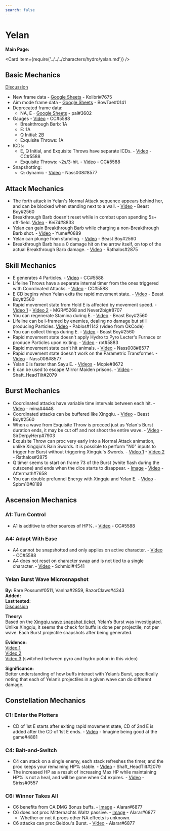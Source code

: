 ```yaml
---
search: false
---
```


# Yelan

**Main Page:**

<Card item={require('../../../characters/hydro/yelan.md')} />

## Basic Mechanics

[Discussion](https://tickets.deeznuts.moe/transcripts/yelan-basic-mechanics)

* New frame data - [Google Sheets](https://docs.google.com/spreadsheets/d/1k4f8EkgneV_588EpJlDavx_0zyFi5ZiWd0HdUV6wx38/edit?usp=sharing) - Kolibri\#7675
* Aim mode frame data - [Google Sheets](https://docs.google.com/spreadsheets/d/187T-SngEZUUordjY_K_tF_DdvHjQju9CoBJdp2eJOis/edit?usp=sharing) - BowTae\#0141
* Deprecated frame data:
  * NA, E - [Google Sheets](https://docs.google.com/spreadsheets/d/1AFuUjLFCVGQeX49v6_RomOMUzSjn_lrImYj2Pkp_Bho/edit?usp=sharing) - pai\#3602
* Gauges - [Video](https://youtu.be/kVB-pt8txps) - CC\#5588
  * Breakthrough Barb: 1A
  * E: 1A
  * Q Initial: 2B
  * Exquisite Throws: 1A
* ICDs:
  * E, Q Initial, and Exquisite Throws have separate ICDs. - [Video](https://youtu.be/guf_AFoAApc) - CC\#5588
  * Exquisite Throws: ~2s/3-hit. - [Video](https://youtu.be/7JunyuLUQLo) - CC\#5588
* Snapshotting:
  * Q: dynamic - [Video](https://imgur.com/qp5sTlL) - Nass008\#8577

## Attack Mechanics

* The forth attack in Yelan's Normal Attack sequence appears behind her, and can be blocked when standing next to a wall. - [Video](https://youtu.be/g7hdRFk-bF0) - Beast Boy\#2560
* Breakthrough Barb doesn't reset while in combat upon spending 5s+ off-field. [Video](https://imgur.com/a/mXPPwPp) - Kei74\#8833
* Yelan can gain Breakthrough Barb while charging a non-Breakthrough Barb shot. - [Video](https://imgur.com/a/ddkUfTd) - Yume\#0889
* Yelan can plunge from standing. - [Video](https://imgur.com/a/DG3JMjy) - Beast Boy\#2560
* Breakthrough Barb has a 0 damage hit on the arrow itself, on top of the actual Breakthrough Barb damage. - [Video](https://youtu.be/TyNucHcGuyI) - Rathalos\#2875

## Skill Mechanics

* E generates 4 Particles. - [Video](https://youtu.be/DOQQVa0IukM) - CC\#5588
* Lifeline Throws have a separate internal timer from the ones triggered with Coordinated Attacks. - [Video](https://youtu.be/jl7_OraaGZ0) - CC\#5588
* E CD begins when Yelan exits the rapid movement state. - [Video](https://youtu.be/0AeFOQwp2Os) - Beast Boy\#2560
* Rapid movement state from Hold E is affected by movement speed. - [Video 1](https://imgur.com/a/KSrM5bq) - [Video 2](https://imgur.com/a/MHP4OU9) - MGR\#5268 and Never2big\#8707
* You can regenerate Stamina during E. - [Video](https://youtu.be/RNmrfeG1Qpk) - Beast Boy\#2560
* Lifeline can be i-framed by enemies, dealing no damage but still producing Particles. [Video](https://clips.twitch.tv/WonderfulComfortableBadgerDogFace-Nv-Rv80lyl4KCVsv) - Pablos\#1142 \(video from OkCode\)
* You can collect things during E. - [Video](https://youtu.be/fwSbT_vBAfY) - Beast Boy\#2560
* Rapid movement state doesn't apply Hydro to Pyro Lecter's Furnace or produce Particles upon exiting. - [Video](https://imgur.com/JDy6W8r) - rot\#5883
* Rapid movement state can't hit animals. - [Video](https://imgur.com/6vuMalX) - Nass008\#8577
* Rapid movement state doesn't work on the Parametric Transformer. - [Video](https://imgur.com/I6bAGHa) - Nass008\#8577
* Yelan E is faster than Sayu E. - [Videos](https://imgur.com/a/1cle9aF) - Mcpie\#8672
* E can be used to escape Mirror Maiden prisons. - [Video](https://imgur.com/a/BFQP766) - Shaft_HeadTilt\#2079

## Burst Mechanics

* Coordinated attacks have variable time intervals between each hit. - [Video](https://youtu.be/qZ5KTeeHfsU) - mina\#4448
* Coordinated attacks can be buffered like Xingqiu. - [Video](https://youtu.be/Am5RvDTToN4) - Beast Boy\#2560
* When a wave from Exquisite Throw is procced just as Yelan's Burst duration ends, it may be cut off and not shoot the entire wave. - [Video](https://imgur.com/oSuO58A) - SirDerpyHerp\#7903
* Exquisite Throw can proc very early into a Normal Attack animation, unlike Xingqiu's Rain Swords. It is possible to perform "N0" inputs to trigger her Burst without triggering Xingqiu's Swords. - [Video 1](https://imgur.com/L0Zdsff) - [Video 2](https://imgur.com/JNLQbRH) - Rathalos\#2875
* Q timer seems to start on frame 73 of the Burst \(white flash during the cutscene\) and ends when the dice starts to disappear. - [Image](https://imgur.com/a/Cnr0o2N) - [Video](https://imgur.com/a/TOEP028) - Aftermath\#7658
* You can double prefunnel Energy with Xingqiu and Yelan E. - [Video](https://youtu.be/1s9cJfmfRUM) - Spbm10\#8189

## Ascension Mechanics

### A1: Turn Control

* A1 is additive to other sources of HP%. - [Video](https://youtu.be/QCEzeXwXgDQ) - CC\#5588

### A4: Adapt With Ease

* A4 cannot be snapshotted and only applies on active character. - [Video](https://youtu.be/zB87-FdzBq8) - CC\#5588
* A4 does not reset on character swap and is not tied to a single character. - [Video](https://youtu.be/lXP5h-q02pc) - Schmidi\#4541

### Yelan Burst Wave Microsnapshot

**By:** Rare Possum\#0511, VanIna\#2859, RazorClaws\#4343  
**Added:** <Version date="2022-08-05" />  
**Last tested:** <VersionHl date="2022-08-05" />  
[Discussion](https://tickets.deeznuts.moe/transcripts/yelan-burst-wave-microsnapshot)

**Theory:**  
Based on the [Xingqiu wave snapshot ticket](../../../evidence/characters/hydro/xingqiu.md#each-burst-wave-snapshots-when-summoned), Yelan’s Burst was investigated. Unlike Xingqiu, it seems the check for buffs is done per projectile, not per wave. Each Burst projectile snapshots after being generated.

**Evidence:**  
[Video 1](https://youtu.be/XhkY52fzI8g)  
[Video 2](https://youtu.be/TkpCRAk354A)  
[Video 3](https://youtu.be/qPW0Tbi1yLI) \(switched between pyro and hydro potion in this video\)

**Significance:**  
Better understanding of how buffs interact with Yelan’s Burst, specifically noting that each of Yelan’s projectiles in a given wave can do different damage.

## Constellation Mechanics

### C1: Enter the Plotters

* CD of 1st E starts after exiting rapid movement state, CD of 2nd E is added after the CD of 1st E ends. - [Video](https://youtu.be/_iIkbNAYa5M) - Imagine being good at the game\#4881

### C4: Bait-and-Switch

* C4 can stack on a single enemy, each stack refreshes the timer, and the proc keeps your remaining HP% stable. - [Video](https://youtu.be/w9OwBJAjBPY) - Shaft_HeadTilt\#2079
* The increased HP as a result of increasing Max HP while maintaining HP% is not a heal, and will be gone when C4 expires. - [Video](https://youtu.be/L-kNr5prIiU) - Striss\#0557

### C6: Winner Takes All

* C6 benefits from CA DMG Bonus buffs. - [Image](https://i.imgur.com/p83cOwp.jpg) - Alarar\#6877
* C6 does not proc Mitternachts Waltz passive. - [Image](https://i.imgur.com/O4oXhL5.jpg) - Alarar\#6877
  * Whether or not it procs other NA effects is unknown.
* C6 attacks can proc Beidou's Burst. - [Video](https://youtu.be/upPA9i6Jth8) - Alarar\#6877
